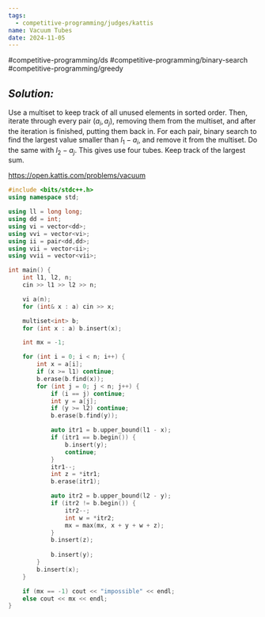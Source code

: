 ```yaml
---
tags:
  - competitive-programming/judges/kattis
name: Vacuum Tubes
date: 2024-11-05
---
```

#competitive-programming/ds #competitive-programming/binary-search #competitive-programming/greedy 
## _Solution:_
Use a multiset to keep track of all unused elements in sorted order. Then, iterate through every pair $(a_{i},a_{j})$, removing them from the multiset, and after the iteration is finished, putting them back in. For each pair, binary search to find the largest value smaller than $l_{1}-a_{i}$, and remove it from the multiset. Do the same with $l_{2}-a_{j}$. This gives use four tubes. Keep track of the largest sum.

https://open.kattis.com/problems/vacuum
```cpp
#include <bits/stdc++.h>
using namespace std;

using ll = long long;
using dd = int;
using vi = vector<dd>;
using vvi = vector<vi>;
using ii = pair<dd,dd>;
using vii = vector<ii>;
using vvii = vector<vii>;

int main() {
    int l1, l2, n;
    cin >> l1 >> l2 >> n;

    vi a(n);
    for (int& x : a) cin >> x;

    multiset<int> b;
    for (int x : a) b.insert(x);

    int mx = -1;

    for (int i = 0; i < n; i++) {
        int x = a[i];
        if (x >= l1) continue;
        b.erase(b.find(x));
        for (int j = 0; j < n; j++) {
            if (i == j) continue;
            int y = a[j];
            if (y >= l2) continue;
            b.erase(b.find(y));

            auto itr1 = b.upper_bound(l1 - x);
            if (itr1 == b.begin()) {
                b.insert(y);
                continue;
            }
            itr1--;
            int z = *itr1;
            b.erase(itr1);

            auto itr2 = b.upper_bound(l2 - y);
            if (itr2 != b.begin()) {
                itr2--;
                int w = *itr2;
                mx = max(mx, x + y + w + z);
            }
            b.insert(z);
            
            b.insert(y);
        }
        b.insert(x);
    }

    if (mx == -1) cout << "impossible" << endl;
    else cout << mx << endl;
}
```